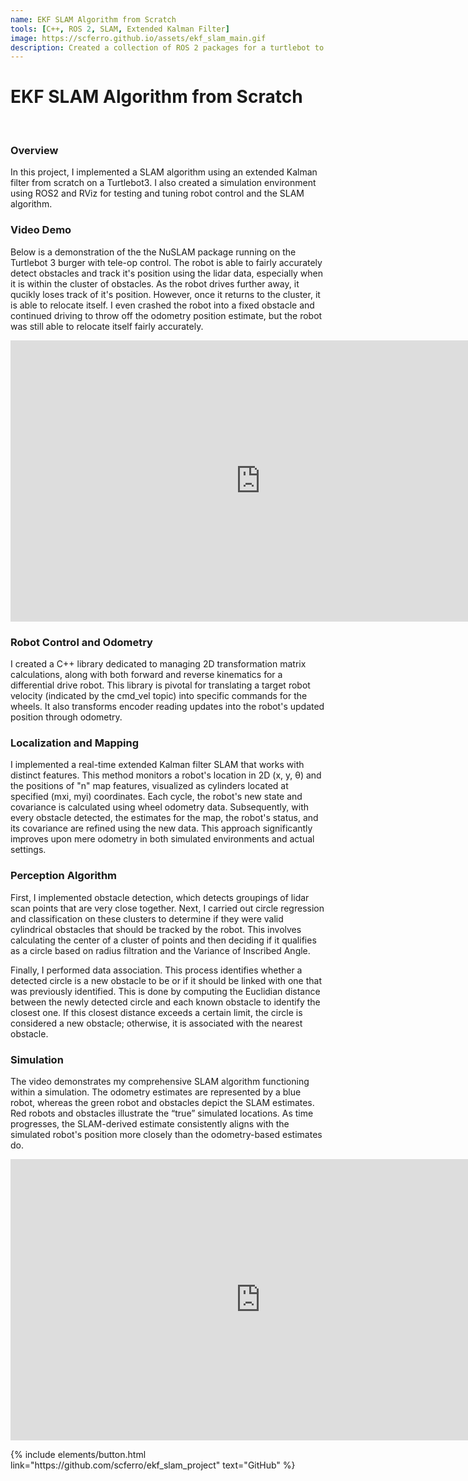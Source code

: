 ```yaml
---
name: EKF SLAM Algorithm from Scratch
tools: [C++, ROS 2, SLAM, Extended Kalman Filter]
image: https://scferro.github.io/assets/ekf_slam_main.gif
description: Created a collection of ROS 2 packages for a turtlebot to create a map, detect and associate obstacles, and localize itself using wheel odometry and lidar scans.
---
```


# EKF SLAM Algorithm from Scratch
<br>

### Overview
In this project, I implemented a SLAM algorithm using an extended Kalman filter from scratch on a Turtlebot3. I also created a simulation environment using ROS2 and RViz for testing and tuning robot control and the SLAM algorithm. 

### Video Demo
Below is a demonstration of the the NuSLAM package running on the Turtlebot 3 burger with tele-op control. The robot is able to fairly accurately detect obstacles and track it's position using the lidar data, especially when it is within the cluster of obstacles. As the robot drives further away, it qucikly loses track of it's position. However, once it returns to the cluster, it is able to relocate itself. I even crashed the robot into a fixed obstacle and continued driving to throw off the odometry position estimate, but the robot was still able to relocate itself fairly accurately.

<iframe width="800" height="450"
src="https://www.youtube.com/embed/rpW0WM7pRoI"
title="YouTube video player"
frameborder="0"
allow="accelerometer; autoplay; clipboard-write; encrypted-media; gyroscope; picture-in-picture; web-share"
allowfullscreen></iframe>
<br>


### Robot Control and Odometry
I created a C++ library dedicated to managing 2D transformation matrix calculations, along with both forward and reverse kinematics for a differential drive robot. This library is pivotal for translating a target robot velocity (indicated by the cmd_vel topic) into specific commands for the wheels. It also transforms encoder reading updates into the robot's updated position through odometry.


### Localization and Mapping
I implemented a real-time extended Kalman filter SLAM that works with distinct features. This method monitors a robot's location in 2D (x, y, θ) and the positions of "n" map features, visualized as cylinders located at specified (mxi, myi) coordinates. Each cycle, the robot's new state and covariance is calculated using wheel odometry data. Subsequently, with every obstacle detected, the estimates for the map, the robot's status, and its covariance are refined using the new data. This approach significantly improves upon mere odometry in both simulated environments and actual settings.


### Perception Algorithm 
First, I implemented obstacle detection, which detects groupings of lidar scan points that are very close together. Next, I carried out circle regression and classification on these clusters to determine if they were valid cylindrical obstacles that should be tracked by the robot. This involves calculating the center of a cluster of points and then deciding if it qualifies as a circle based on radius filtration and the Variance of Inscribed Angle.

Finally, I performed data association. This process identifies whether a detected circle is a new obstacle to be or if it should be linked with one that was previously identified. This is done by computing the Euclidian distance between the newly detected circle and each known obstacle to identify the closest one. If this closest distance exceeds a certain limit, the circle is considered a new obstacle; otherwise, it is associated with the nearest obstacle.


### Simulation
The video demonstrates my comprehensive SLAM algorithm functioning within a simulation. The odometry estimates are represented by a blue robot, whereas the green robot and obstacles depict the SLAM estimates. Red robots and obstacles illustrate the “true” simulated locations. As time progresses, the SLAM-derived estimate consistently aligns with the simulated robot's position more closely than the odometry-based estimates do.

<iframe width="800" height="450"
src="https://www.youtube.com/embed/jyUSyTG43Zc"
title="YouTube video player"
frameborder="0"
allow="accelerometer; autoplay; clipboard-write; encrypted-media; gyroscope; picture-in-picture; web-share"
allowfullscreen></iframe>
<br>


<p class="text-center">
{% include elements/button.html link="https://github.com/scferro/ekf_slam_project" text="GitHub" %}
</p>

